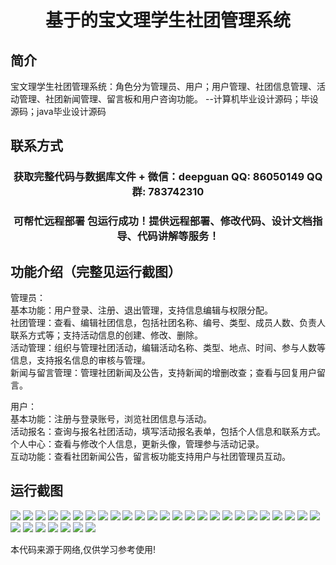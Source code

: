<p><h1 align="center">基于的宝文理学生社团管理系统</h1></p>

## 简介
宝文理学生社团管理系统：角色分为管理员、用户；用户管理、社团信息管理、活动管理、社团新闻管理、留言板和用户咨询功能。    --计算机毕业设计源码；毕设源码；java毕业设计源码


## 联系方式
<p><h3 align="center">获取完整代码与数据库文件 + 微信：deepguan QQ: 86050149 QQ群: 783742310</h3></p>
<p><h3 align="center">可帮忙远程部署 包运行成功！提供远程部署、修改代码、设计文档指导、代码讲解等服务！</h3></p>

## 功能介绍（完整见运行截图）
管理员：  
基本功能：用户登录、注册、退出管理，支持信息编辑与权限分配。  
社团管理：查看、编辑社团信息，包括社团名称、编号、类型、成员人数、负责人联系方式等；支持活动信息的创建、修改、删除。  
活动管理：组织与管理社团活动，编辑活动名称、类型、地点、时间、参与人数等信息，支持报名信息的审核与管理。  
新闻与留言管理：管理社团新闻及公告，支持新闻的增删改查；查看与回复用户留言。  

用户：  
基本功能：注册与登录账号，浏览社团信息与活动。  
活动报名：查询与报名社团活动，填写活动报名表单，包括个人信息和联系方式。  
个人中心：查看与修改个人信息，更新头像，管理参与活动记录。  
互动功能：查看社团新闻公告，留言板功能支持用户与社团管理员互动。


## 运行截图
![](https://bs-1329754181.cos.ap-shanghai.myqcloud.com/ssm/BaowenliStudentClubManagementSystem/img/001.jpg)
![](https://bs-1329754181.cos.ap-shanghai.myqcloud.com/ssm/BaowenliStudentClubManagementSystem/img/002.jpg)
![](https://bs-1329754181.cos.ap-shanghai.myqcloud.com/ssm/BaowenliStudentClubManagementSystem/img/003.jpg)
![](https://bs-1329754181.cos.ap-shanghai.myqcloud.com/ssm/BaowenliStudentClubManagementSystem/img/004.jpg)
![](https://bs-1329754181.cos.ap-shanghai.myqcloud.com/ssm/BaowenliStudentClubManagementSystem/img/005.jpg)
![](https://bs-1329754181.cos.ap-shanghai.myqcloud.com/ssm/BaowenliStudentClubManagementSystem/img/006.jpg)
![](https://bs-1329754181.cos.ap-shanghai.myqcloud.com/ssm/BaowenliStudentClubManagementSystem/img/007.jpg)
![](https://bs-1329754181.cos.ap-shanghai.myqcloud.com/ssm/BaowenliStudentClubManagementSystem/img/008.jpg)
![](https://bs-1329754181.cos.ap-shanghai.myqcloud.com/ssm/BaowenliStudentClubManagementSystem/img/009.jpg)
![](https://bs-1329754181.cos.ap-shanghai.myqcloud.com/ssm/BaowenliStudentClubManagementSystem/img/010.jpg)
![](https://bs-1329754181.cos.ap-shanghai.myqcloud.com/ssm/BaowenliStudentClubManagementSystem/img/011.jpg)
![](https://bs-1329754181.cos.ap-shanghai.myqcloud.com/ssm/BaowenliStudentClubManagementSystem/img/012.jpg)
![](https://bs-1329754181.cos.ap-shanghai.myqcloud.com/ssm/BaowenliStudentClubManagementSystem/img/013.jpg)
![](https://bs-1329754181.cos.ap-shanghai.myqcloud.com/ssm/BaowenliStudentClubManagementSystem/img/014.jpg)
![](https://bs-1329754181.cos.ap-shanghai.myqcloud.com/ssm/BaowenliStudentClubManagementSystem/img/015.jpg)
![](https://bs-1329754181.cos.ap-shanghai.myqcloud.com/ssm/BaowenliStudentClubManagementSystem/img/016.jpg)
![](https://bs-1329754181.cos.ap-shanghai.myqcloud.com/ssm/BaowenliStudentClubManagementSystem/img/017.jpg)
![](https://bs-1329754181.cos.ap-shanghai.myqcloud.com/ssm/BaowenliStudentClubManagementSystem/img/018.jpg)
![](https://bs-1329754181.cos.ap-shanghai.myqcloud.com/ssm/BaowenliStudentClubManagementSystem/img/019.jpg)
![](https://bs-1329754181.cos.ap-shanghai.myqcloud.com/ssm/BaowenliStudentClubManagementSystem/img/020.jpg)
![](https://bs-1329754181.cos.ap-shanghai.myqcloud.com/ssm/BaowenliStudentClubManagementSystem/img/021.jpg)
![](https://bs-1329754181.cos.ap-shanghai.myqcloud.com/ssm/BaowenliStudentClubManagementSystem/img/022.jpg)
![](https://bs-1329754181.cos.ap-shanghai.myqcloud.com/ssm/BaowenliStudentClubManagementSystem/img/023.jpg)
![](https://bs-1329754181.cos.ap-shanghai.myqcloud.com/ssm/BaowenliStudentClubManagementSystem/img/024.jpg)
![](https://bs-1329754181.cos.ap-shanghai.myqcloud.com/ssm/BaowenliStudentClubManagementSystem/img/025.jpg)
![](https://bs-1329754181.cos.ap-shanghai.myqcloud.com/ssm/BaowenliStudentClubManagementSystem/img/026.jpg)
![](https://bs-1329754181.cos.ap-shanghai.myqcloud.com/ssm/BaowenliStudentClubManagementSystem/img/027.jpg)
![](https://bs-1329754181.cos.ap-shanghai.myqcloud.com/ssm/BaowenliStudentClubManagementSystem/img/028.jpg)
![](https://bs-1329754181.cos.ap-shanghai.myqcloud.com/ssm/BaowenliStudentClubManagementSystem/img/029.jpg)
![](https://bs-1329754181.cos.ap-shanghai.myqcloud.com/ssm/BaowenliStudentClubManagementSystem/img/030.jpg)
![](https://bs-1329754181.cos.ap-shanghai.myqcloud.com/ssm/BaowenliStudentClubManagementSystem/img/031.jpg)
![](https://bs-1329754181.cos.ap-shanghai.myqcloud.com/ssm/BaowenliStudentClubManagementSystem/img/032.jpg)

<p>本代码来源于网络,仅供学习参考使用!</p>
